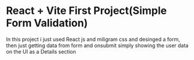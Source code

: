 # React + Vite First Project(Simple Form Validation)

In this project i just used React js and miligram css and desinged a form, then just
getting data from form and onsubmit simply showing the user data on the UI as a Details section
